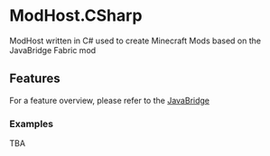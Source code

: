 # ModHost.CSharp
ModHost written in C# used to create Minecraft Mods based on the JavaBridge Fabric mod


## Features
For a feature overview, please refer to the [JavaBridge](https://github.com/chiouyazo/JavaBridge)

### Examples
TBA